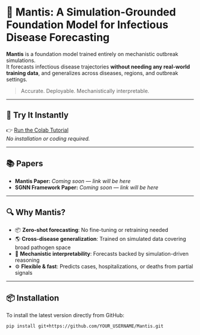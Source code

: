 # 🦠 Mantis: A Simulation-Grounded Foundation Model for Infectious Disease Forecasting

**Mantis** is a foundation model trained entirely on mechanistic outbreak simulations.  
It forecasts infectious disease trajectories **without needing any real-world training data**, and generalizes across diseases, regions, and outbreak settings.

> Accurate. Deployable. Mechanistically interpretable.

---

## 🚀 Try It Instantly

👉 [Run the Colab Tutorial](https://colab.research.google.com/drive/1Epuq-6ZGUM67FOfWHnLGkld4-cb8EDW0?usp=sharing)  
_No installation or coding required._

---

## 📚 Papers

- **Mantis Paper:** _Coming soon — link will be here_
- **SGNN Framework Paper:** _Coming soon — link will be here_

---

## 🔍 Why Mantis?

- 📦 **Zero-shot forecasting**: No fine-tuning or retraining needed
- 🌎 **Cross-disease generalization**: Trained on simulated data covering broad pathogen space
- 🧠 **Mechanistic interpretability**: Forecasts backed by simulation-driven reasoning
- ⚙️ **Flexible & fast**: Predicts cases, hospitalizations, or deaths from partial signals

---

## 📦 Installation

To install the latest version directly from GitHub:

```bash
pip install git+https://github.com/YOUR_USERNAME/Mantis.git
```
